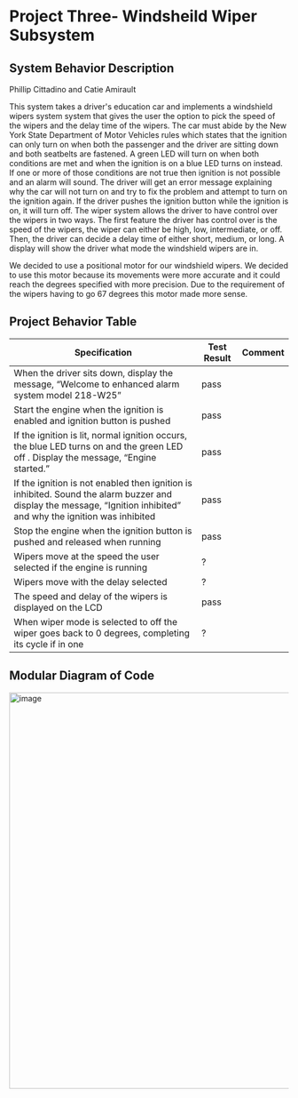 # Project Three- Windsheild Wiper Subsystem 

## System Behavior Description 
Phillip Cittadino and Catie Amirault                                                                                                                                       

This system takes a driver's education car and implements a windshield wipers system system that gives the user the option to pick the speed of the wipers and the delay time of the wipers. The car must abide by the New York State Department of 
Motor Vehicles rules which states that the ignition can only turn on when both the passenger and the driver are sitting down and both seatbelts are fastened. A green LED will turn on when both conditions are met and when the ignition is on a 
blue LED turns on instead. If one or more of those conditions are not true then ignition is not possible and an alarm will sound. The driver will get an error message explaining why the car will not turn on and try to fix the problem and attempt
to turn on the ignition again. If the driver pushes the ignition button while the ignition is on, it will turn off. The wiper system allows the driver to have control over the wipers in two ways. The first feature the driver has control over is
the speed of the wipers, the wiper can either be high, low, intermediate, or off. Then, the driver can decide a delay time of either short, medium, or long. A display will show the driver what mode the windshield wipers are in. 

We decided to use a positional motor for our windshield wipers. We decided to use this motor because its movements were more accurate and it could reach the degrees specified with more precision. Due to the requirement of the wipers having to go 67 degrees this motor made more sense. 

## Project Behavior Table 

|Specification                                                                            |        Test Result          |         Comment
|------------------|-----------------------------|----------------------
| When the driver sits down, display the message, “Welcome to enhanced alarm system model 218-W25”|         pass    |         
| Start the engine when the ignition is enabled and ignition button is pushed                     |         pass  |       
| If the ignition is lit, normal ignition occurs, the blue LED turns on and the green LED off . Display the message, “Engine started.”    | pass|                                                                      
| If the ignition is not enabled then ignition is inhibited. Sound the alarm buzzer and display the message, “Ignition inhibited” and why the ignition was inhibited | pass | 
| Stop the engine when the ignition button is pushed and released when running                 | pass | 
| Wipers move at the speed the user selected if the engine is running | ? |
| Wipers move with the delay selected | ? |
| The speed and delay of the wipers is displayed on the LCD| pass|
| When wiper mode is selected to off the wiper goes back to 0 degrees, completing its cycle if in one | ?|

## Modular Diagram of Code 

<img width="713" alt="image" src="https://github.com/user-attachments/assets/4858214e-6d6e-422a-aa82-912ae699850e" />


